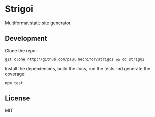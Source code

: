 # Strigoi

Multiformat static site generator.

## Development

Clone the repo:

    git clone http://github.com/paul-nechifor/strigoi && cd strigoi

Install the dependencies, build the docs, run the tests and generate the
coverage:

    npm test

## License

MIT
